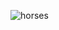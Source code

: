 ![horses](https://user-images.githubusercontent.com/1788228/147749946-5f9c3027-e0fe-4a0d-bb00-8b13dd05d4b8.png)

<!--
**YerayAlonso/YerayAlonso** is a ✨ _special_ ✨ repository because its `README.md` (this file) appears on your GitHub profile.

Here are some ideas to get you started:

- 🔭 I’m currently working on ...

- 🌱 I’m currently learning ...
- 👯 I’m looking to collaborate on ...
- 🤔 I’m looking for help with ...
- 💬 Ask me about ...
- 📫 How to reach me: ...
- 😄 Pronouns: ...
- ⚡ Fun fact: ...
-->
